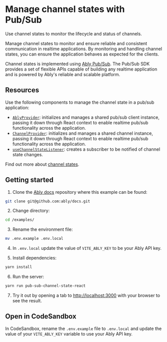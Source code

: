 # Manage channel states with Pub/Sub

Use channel states to monitor the lifecycle and status of channels.

Manage channel states to monitor and ensure reliable and consistent communication in realtime applications. By monitoring and handling channel states, you can ensure the application behaves as expected for the clients.

Channel states is implemented using [Ably Pub/Sub](/docs/). The Pub/Sub SDK provides a set of flexible APIs capable of building any realtime application and is powered by Ably's reliable and scalable platform.

## Resources

Use the following components to manage the channel state in a pub/sub application:

- [`AblyProvider`](/docs/getting-started/react-hooks#ably-provider): initializes and manages a shared pub/sub client instance, passing it down through React context to enable realtime pub/sub functionality across the application.
- [`ChannelProvider`](/docs/getting-started/react-hooks#channel-provider): initializes and manages a shared channel instance, passing it down through React context to enable realtime pub/sub functionality across the application.
- [`useChannelStateListener`](/docs/getting-started/react-hooks#useChannelStateListener): creates a subscriber to be notified of channel state changes.

Find out more about [channel states](/docs/channels/states).

## Getting started

1. Clone the [Ably docs](https://github.com/ably/docs) repository where this example can be found:

  ```sh
  git clone git@github.com:ably/docs.git
  ```

2. Change directory:

  ```sh
  cd /examples/
  ```

3. Rename the environment file:

  ```sh
  mv .env.example .env.local
  ```

4. In `.env.local` update the value of `VITE_ABLY_KEY` to be your Ably API key.

5. Install dependencies:

  ```sh
  yarn install
  ```

6. Run the server:

  ```sh
  yarn run pub-sub-channel-state-react
  ```

7. Try it out by opening a tab to [http://localhost:3000](http://localhost:3000/) with your browser to see the result.

## Open in CodeSandbox

In CodeSandbox, rename the `.env.example` file to `.env.local` and update the value of your `VITE_ABLY_KEY` variable to use your Ably API key.
